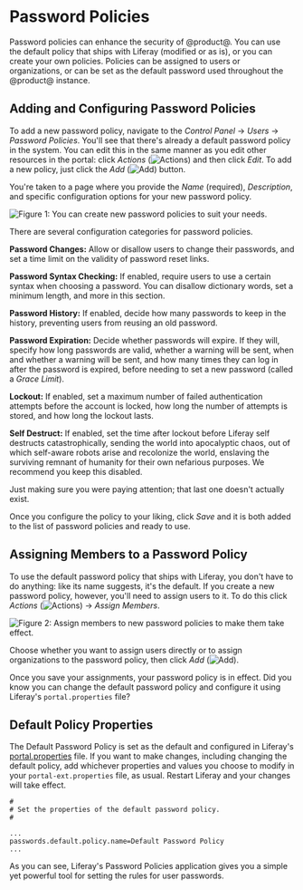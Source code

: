 # Password Policies [](id=password-policies)

Password policies can enhance the security of @product@. You can use the default
policy that ships with Liferay (modified or as is), or you can create your own
policies. Policies can be assigned to users or organizations, or can be set as
the default password used throughout the @product@ instance. 

## Adding and Configuring Password Policies [](id=adding-and-configuring-password-policies)

To add a new password policy, navigate to the *Control Panel* &rarr; *Users*
&rarr; *Password Policies*. You'll see that there's already a default password
policy in the system. You can edit this in the same manner as you edit other
resources in the portal: click *Actions*
(![Actions](../../images/icon-actions.png)) and then click *Edit*. To add a new
policy, just click the *Add* (![Add](../../images/icon-add.png)) button.

You're taken to a page where you provide the *Name* (required), *Description*,
and specific configuration options for your new password policy.

![Figure 1: You can create new password policies to suit your needs.](../../images/password-policy-add.png)

There are several configuration categories for password policies.

**Password Changes:** Allow or disallow users to change their passwords, and
set a time limit on the validity of password reset links.

**Password Syntax Checking:** If enabled, require users to use a certain
syntax when choosing a password. You can disallow dictionary words, set a
minimum length, and more in this section.

**Password History:** If enabled, decide how many passwords to keep in the
history, preventing users from reusing an old password.

**Password Expiration:** Decide whether passwords will expire. If they will,
specify how long passwords are valid, whether a warning will be sent, when
and whether a warning will be sent, and how many times they can log in after the
password is expired, before needing to set a new password (called a *Grace
Limit*). 

**Lockout:** If enabled, set a maximum number of failed authentication
attempts before the account is locked, how long the number of attempts is
stored, and how long the lockout lasts.

**Self Destruct:** If enabled, set the time after lockout before Liferay self
destructs catastrophically, sending the world into apocalyptic chaos, out of
which self-aware robots arise and recolonize the world, enslaving the surviving
remnant of humanity for their own nefarious purposes. We recommend you keep
this disabled.

Just making sure you were paying attention; that last one doesn't actually
exist. 

Once you configure the policy to your liking, click *Save* and it is both added
to the list of password policies and ready to use.

## Assigning Members to a Password Policy [](id=assigning-members-to-a-password-policy)

To use the default password policy that ships with Liferay, you don't have to do
anything: like its name suggests, it's the default. If you create a new password
policy, however, you'll need to assign users to it. To do this click *Actions*
(![Actions](../../images/icon-actions.png)) &rarr; *Assign Members*.

![Figure 2: Assign members to new password policies to make them take
effect.](../../images/password-policy-assign-members.png)

Choose whether you want to assign users directly or to assign organizations to
the password policy, then click *Add* (![Add](../../images/icon-add.png)).

Once you save your assignments, your password policy is in effect. Did you know
you can change the default password policy and configure it using Liferay's
`portal.properties` file?

## Default Policy Properties [](id=default-policy-properties)

The Default Password Policy is set as the default and configured in Liferay's
[portal.properties](@platform-ref@/7.0-latest/propertiesdoc/portal.properties.html#Passwords)
file. If you want to make changes, including changing the default policy, add
whichever properties and values you choose to modify in your
`portal-ext.properties` file, as usual. Restart Liferay and your changes will
take effect.

    #
    # Set the properties of the default password policy.
    #

    ...
    passwords.default.policy.name=Default Password Policy
    ...

As you can see, Liferay's Password Policies application gives you a simple yet powerful
tool for setting the rules for user passwords.
